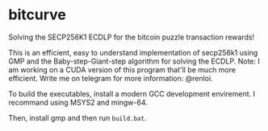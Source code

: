 # bitcurve
Solving the SECP256K1 ECDLP for the bitcoin puzzle transaction rewards!

This is an efficient, easy to understand implementation of secp256k1 using GMP and the Baby-step-Giant-step algorithm for solving the ECDLP.
Note: I am working on a CUDA version of this program that'll be much more efficient. Write me on telegram for more information: @renloi.

To build the executables, install a modern GCC development envirement.
I recommand using MSYS2 and mingw-64.

Then, install gmp and then run `build.bat`. 

